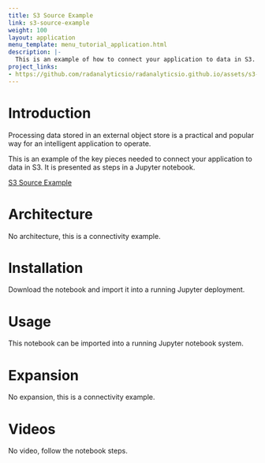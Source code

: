 ```yaml
---
title: S3 Source Example
link: s3-source-example
weight: 100
layout: application
menu_template: menu_tutorial_application.html
description: |-
  This is an example of how to connect your application to data in S3.
project_links:
- https://github.com/radanalyticsio/radanalyticsio.github.io/assets/s3-source-example
---
```


<h1 id="introduction">Introduction</h1>

Processing data stored in an external object store is a practical and
popular way for an intelligent application to operate.

This is an example of the key pieces needed to connect your
application to data in S3. It is presented as steps in a Jupyter
notebook.

[S3 Source Example](https://github.com/radanalyticsio/radanalyticsio.github.io/assets/s3-source-example/s3-source-example.ipynb)

<h1 id="architecture">Architecture</h1>

No architecture, this is a connectivity example.

<h1 id="installation">Installation</h1>

Download the notebook and import it into a running Jupyter deployment.

<h1 id="usage">Usage</h1>

This notebook can be imported into a running Jupyter notebook system.

<h1 id="expansion">Expansion</h1>

No expansion, this is a connectivity example.

<h1 id="videos">Videos</h1>

No video, follow the notebook steps.
